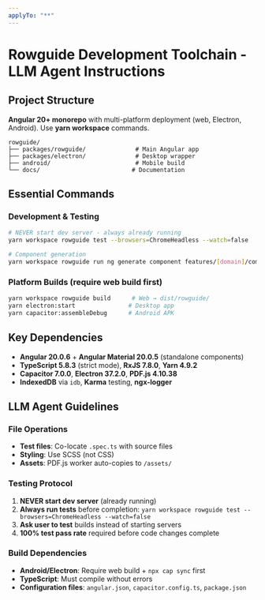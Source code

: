 ```yaml
---
applyTo: "**"
---
```


# Rowguide Development Toolchain - LLM Agent Instructions

## Project Structure
**Angular 20+ monorepo** with multi-platform deployment (web, Electron, Android). Use **yarn workspace** commands.

```
rowguide/
├── packages/rowguide/              # Main Angular app
├── packages/electron/              # Desktop wrapper  
├── android/                        # Mobile build
└── docs/                          # Documentation
```

## Essential Commands

### Development & Testing
```bash
# NEVER start dev server - always already running
yarn workspace rowguide test --browsers=ChromeHeadless --watch=false

# Component generation
yarn workspace rowguide run ng generate component features/[domain]/components/[name]
```

### Platform Builds (require web build first)
```bash
yarn workspace rowguide build      # Web → dist/rowguide/
yarn electron:start               # Desktop app
yarn capacitor:assembleDebug      # Android APK
```

## Key Dependencies
- **Angular 20.0.6** + **Angular Material 20.0.5** (standalone components)
- **TypeScript 5.8.3** (strict mode), **RxJS 7.8.0**, **Yarn 4.9.2**
- **Capacitor 7.0.0**, **Electron 37.2.0**, **PDF.js 4.10.38**
- **IndexedDB** via `idb`, **Karma** testing, **ngx-logger**

## LLM Agent Guidelines

### File Operations
- **Test files**: Co-locate `.spec.ts` with source files
- **Styling**: Use SCSS (not CSS)
- **Assets**: PDF.js worker auto-copies to `/assets/`

### Testing Protocol
1. **NEVER start dev server** (already running)
2. **Always run tests** before completion: `yarn workspace rowguide test --browsers=ChromeHeadless --watch=false`
3. **Ask user to test** builds instead of starting servers
4. **100% test pass rate** required before code changes complete

### Build Dependencies
- **Android/Electron**: Require web build + `npx cap sync` first
- **TypeScript**: Must compile without errors
- **Configuration files**: `angular.json`, `capacitor.config.ts`, `package.json`
